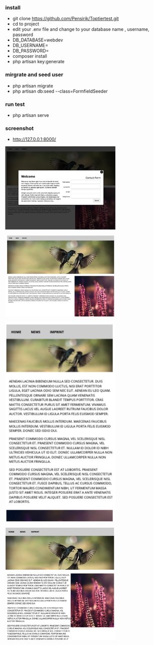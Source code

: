 ### install

-   git clone https://github.com/Pensirik/Toptiertest.git
-   cd to project
-   edit your .env file and change to your database name , username, password
-   DB_DATABASE=webdev
-   DB_USERNAME=
-   DB_PASSWORD=
-   composer install
-   php artisan key:generate

### mirgrate and seed user

-   php artisan migrate
-   php artisan db:seed --class=FormfieldSeeder

### run test

-   php artisan serve

### screenshot

-   http://127.0.0.1:8000/

<p align="left">
  <img src="https://github.com/Pensirik/clbs_test/blob/main/public/screenshot/1.png" width="350" alt="accessibility text">
</p>
<p align="left">
  <img src="https://github.com/Pensirik/clbs_test/blob/main/public/screenshot/2.png" width="350" alt="accessibility text">
</p>
<p align="left">
  <img src="https://github.com/Pensirik/clbs_test/blob/main/public/screenshot/3.png" width="350" alt="accessibility text">
</p>
<p align="left">
  <img src="https://github.com/Pensirik/clbs_test/blob/main/public/screenshot/4.png" width="350" alt="accessibility text">
</p>
